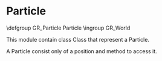 Particle
========


\defgroup GR_Particle Particle
\ingroup GR_World

This module contain class Class that represent a Particle.

A Particle consist only of a position and method to access it.
